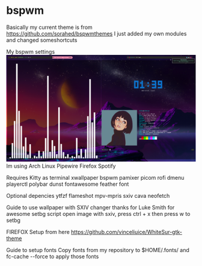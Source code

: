 # bspwm
Basically my current theme is from https://github.com/sorahed/bspwmthemes
I just added my own modules and changed someshortcuts


My bspwm settings
![Horizon](/desktop/currentsetup.png)
Im using
	Arch Linux
	Pipewire
	Firefox
	Spotify

Requires
	Kitty as terminal
	xwallpaper
	bspwm
	pamixer
	picom
	rofi
	dmenu
	playerctl
	polybar
	dunst
	fontawesome
	feather font

Optional depencies
	ytfzf
	flameshot
	mpv-mpris
	sxiv
	cava
	neofetch

Guide to use wallpaper with SXIV changer thanks for Luke Smith for awesome setbg script
open image with sxiv, press ctrl + x then press w to setbg

FIREFOX Setup
from here
https://github.com/vinceliuice/WhiteSur-gtk-theme

Guide to setup fonts
Copy fonts from my repository to $HOME/.fonts/
and fc-cache --force to apply those fonts

